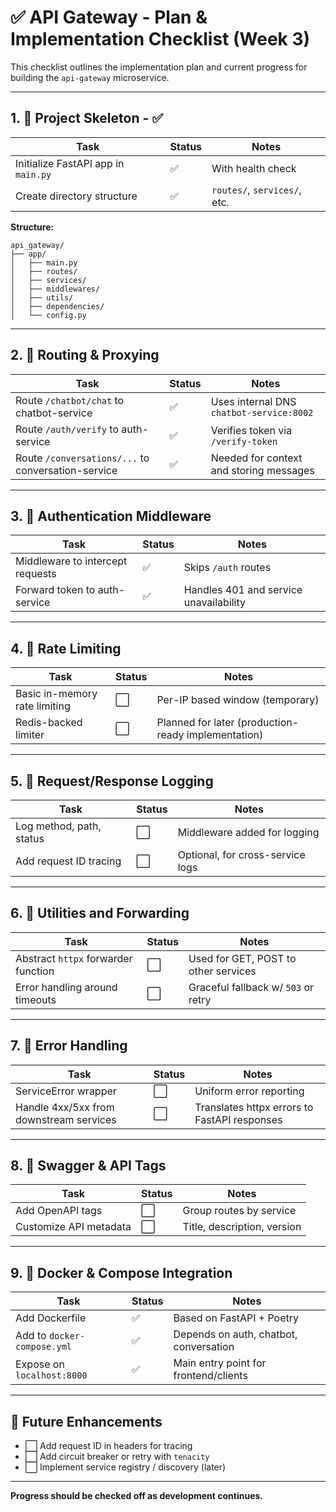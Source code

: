 # ✅ API Gateway - Plan & Implementation Checklist (Week 3)

This checklist outlines the implementation plan and current progress for building the `api-gateway` microservice.

---

## 1. 🧱 Project Skeleton - ✅ 

| Task                                | Status | Notes                        |
| ----------------------------------- | ------ | ---------------------------- |
| Initialize FastAPI app in `main.py` | ✅      | With health check            |
| Create directory structure          | ✅      | `routes/`, `services/`, etc. |

**Structure:**

```
api_gateway/
├── app/
│   ├── main.py
│   ├── routes/
│   ├── services/
│   ├── middlewares/
│   ├── utils/
│   ├── dependencies/
│   └── config.py
```

---

## 2. 🚪 Routing & Proxying

| Task                                               | Status | Notes                                    |
| -------------------------------------------------- | ------ | ---------------------------------------- |
| Route `/chatbot/chat` to chatbot-service           | ✅      | Uses internal DNS `chatbot-service:8002` |
| Route `/auth/verify` to auth-service               | ✅      | Verifies token via `/verify-token`       |
| Route `/conversations/...` to conversation-service | ✅      | Needed for context and storing messages  |

---

## 3. 🔐 Authentication Middleware

| Task                             | Status | Notes                                  |
| -------------------------------- | ------ | -------------------------------------- |
| Middleware to intercept requests | ✅      | Skips `/auth` routes                   |
| Forward token to auth-service    | ✅     | Handles 401 and service unavailability |

---

## 4. 💨 Rate Limiting

| Task                          | Status | Notes                                               |
| ----------------------------- | ------ | --------------------------------------------------- |
| Basic in-memory rate limiting | ⬜      | Per-IP based window (temporary)                     |
| Redis-backed limiter          | ⬜  | Planned for later (production-ready implementation) |

---

## 5. 💾 Request/Response Logging

| Task                     | Status | Notes                            |
| ------------------------ | ------ | -------------------------------- |
| Log method, path, status | ⬜      | Middleware added for logging     |
| Add request ID tracing   | ⬜  | Optional, for cross-service logs |

---

## 6. 🧠 Utilities and Forwarding

| Task                                | Status | Notes                                |
| ----------------------------------- | ------ | ------------------------------------ |
| Abstract `httpx` forwarder function | ⬜      | Used for GET, POST to other services |
| Error handling around timeouts      | ⬜      | Graceful fallback w/ `503` or retry  |

---

## 7. 🦪 Error Handling

| Task                                    | Status | Notes                                        |
| --------------------------------------- | ------ | -------------------------------------------- |
| ServiceError wrapper                    | ⬜      | Uniform error reporting                      |
| Handle 4xx/5xx from downstream services | ⬜      | Translates httpx errors to FastAPI responses |

---

## 8. 📜 Swagger & API Tags

| Task                   | Status | Notes                       |
| ---------------------- | ------ | --------------------------- |
| Add OpenAPI tags       | ⬜      | Group routes by service     |
| Customize API metadata | ⬜      | Title, description, version |

---

## 9. 🚣 Docker & Compose Integration

| Task                        | Status | Notes                                  |
| --------------------------- | ------ | -------------------------------------- |
| Add Dockerfile              | ✅      | Based on FastAPI + Poetry              |
| Add to `docker-compose.yml` | ✅      | Depends on auth, chatbot, conversation |
| Expose on `localhost:8000`  | ✅      | Main entry point for frontend/clients  |

---

## 🔮 Future Enhancements

* ⬜ Add request ID in headers for tracing
* ⬜ Add circuit breaker or retry with `tenacity`
* ⬜ Implement service registry / discovery (later)

---

**Progress should be checked off as development continues.**
